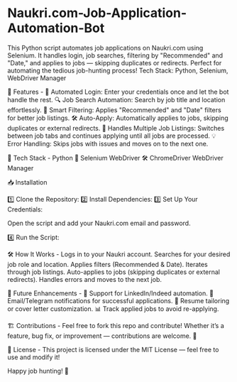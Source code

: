 # Naukri.com-Job-Application-Automation-Bot
This Python script automates job applications on Naukri.com using Selenium. It handles login, job searches, filtering by "Recommended" and "Date," and applies to jobs — skipping duplicates or redirects. Perfect for automating the tedious job-hunting process!  Tech Stack: Python, Selenium, WebDriver Manager

🎯 Features - 
🔐 Automated Login: Enter your credentials once and let the bot handle the rest.
🔍 Job Search Automation: Search by job title and location effortlessly.
🎯 Smart Filtering: Applies "Recommended" and "Date" filters for better job listings.
🛠️ Auto-Apply: Automatically applies to jobs, skipping duplicates or external redirects.
🚀 Handles Multiple Job Listings: Switches between job tabs and continues applying until all jobs are processed.
💡 Error Handling: Skips jobs with issues and moves on to the next one.

🔧 Tech Stack -
Python 🐍
Selenium WebDriver 🛠️
ChromeDriver
WebDriver Manager

📥 Installation

1️⃣ Clone the Repository:
2️⃣ Install Dependencies:
3️⃣ Set Up Your Credentials:

Open the script and add your Naukri.com email and password.

4️⃣ Run the Script:

🛠️ How It Works - 
Logs in to your Naukri account.
Searches for your desired job role and location.
Applies filters (Recommended & Date).
Iterates through job listings.
Auto-applies to jobs (skipping duplicates or external redirects).
Handles errors and moves to the next job.

🚀 Future Enhancements - 
💼 Support for LinkedIn/Indeed automation.
🔔 Email/Telegram notifications for successful applications.
🎯 Resume tailoring or cover letter customization.
📊 Track applied jobs to avoid re-applying.

🏗️ Contributions - 
Feel free to fork this repo and contribute! Whether it’s a feature, bug fix, or improvement — contributions are welcome. 💪

📄 License -
This project is licensed under the MIT License — feel free to use and modify it!

Happy job hunting! 🎉

